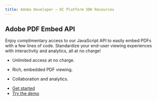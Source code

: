 ```yaml
---
title: Adobe Developer — DC Platform SDK Resources
---
```


<Divider orientation="horizontal" size="M" className="m-0"/>

<TitleBlock slots="heading" theme="light" className="titleBlock-align-left"/>

## Adobe PDF Embed API


<TextBlock slots="text" theme="light" width="40%" className="pricing-desc align-left"/>

Enjoy complimentary access to our JavaScript API to easily embed PDFs with a few lines of code. Standardize your end-user viewing experiences with interactivity and analytics, all at no charge!



<TextBlock slots="text" isCentered theme="light" width="35%" className="list-points pricing-desc"/>

- Unlimited access at no charge.

- Rich, embedded PDF viewing.

- Collaboration and analytics.



<TextBlock className="pricing-desc button-swap d-flex" slots="buttons" isCentered theme="light" width="25%" primaryOutline />

- [Get started](https://documentcloud.adobe.com/dc-integration-creation-app-cdn/main.html?api=pdf-embed-api)
- [Try the demo](https://www.adobe.com/go/pdfEmbedAPI_demo)




